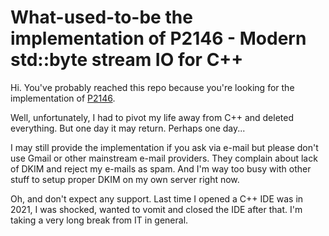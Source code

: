 # What-used-to-be the implementation of P2146 - Modern std::byte stream IO for C++

Hi. You've probably reached this repo because you're looking for the implementation of [P2146](https://wg21.link/p2146).

Well, unfortunately, I had to pivot my life away from C++ and deleted everything. But one day it may return. Perhaps one day...

I may still provide the implementation if you ask via e-mail but please don't use Gmail or other mainstream e-mail providers. They complain about lack of DKIM and reject my e-mails as spam. And I'm way too busy with other stuff to setup proper DKIM on my own server right now.

Oh, and don't expect any support. Last time I opened a C++ IDE was in 2021, I was shocked, wanted to vomit and closed the IDE after that. I'm taking a very long break from IT in general.
